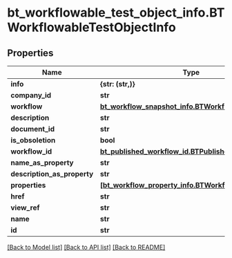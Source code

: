 # bt_workflowable_test_object_info.BTWorkflowableTestObjectInfo

## Properties
Name | Type | Description | Notes
------------ | ------------- | ------------- | -------------
**info** | **{str: (str,)}** |  | [optional] 
**company_id** | **str** |  | [optional] 
**workflow** | [**bt_workflow_snapshot_info.BTWorkflowSnapshotInfo**](BTWorkflowSnapshotInfo.md) |  | [optional] 
**description** | **str** |  | [optional] 
**document_id** | **str** |  | [optional] 
**is_obsoletion** | **bool** |  | [optional] 
**workflow_id** | [**bt_published_workflow_id.BTPublishedWorkflowId**](BTPublishedWorkflowId.md) |  | [optional] 
**name_as_property** | **str** |  | [optional] 
**description_as_property** | **str** |  | [optional] 
**properties** | [**[bt_workflow_property_info.BTWorkflowPropertyInfo]**](BTWorkflowPropertyInfo.md) |  | [optional] 
**href** | **str** |  | [optional] 
**view_ref** | **str** |  | [optional] 
**name** | **str** |  | [optional] 
**id** | **str** |  | [optional] 

[[Back to Model list]](../README.md#documentation-for-models) [[Back to API list]](../README.md#documentation-for-api-endpoints) [[Back to README]](../README.md)


